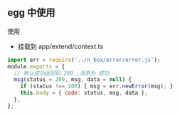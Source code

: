 ## egg 中使用

使用

- 挂载到 app/extend/context.ts

```js
import err = require('../n_box/error/error.js');
module.exports = {
  // 默认成功返回码 200 ,消息为 成功
  msg(status = 200, msg, data = null) {
    if (status !== 200) { msg = err.newError(msg); }
    this.body = { code: status, msg, data };
  },
};

```

